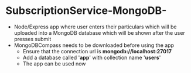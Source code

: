 # SubscriptionService-MongoDB-

- Node/Express app where user enters their particulars which will be uploaded into a MongoDB database which will be shown after the user presses submit
- MongoDBCompass needs to be downloaded before using the app
  - Ensure that the connection url is **mongodb://localhost:27017**
  - Add a database called '**app**' with collection name '**users**'
  - The app can be used now
